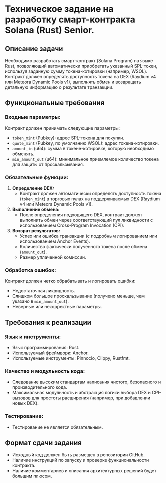 # Техническое задание на разработку смарт-контракта Solana (Rust) Senior.

## **Описание задачи**

Необходимо разработать смарт-контракт (Solana Program) на языке Rust, позволяющий автоматически приобретать указанный SPL-токен, используя заданную сумму токена-котировки (например, WSOL). Контракт должен определять доступность токена на DEX (Raydium v4 или Meteora Dynamic Pools v1), выполнять обмен и возвращать детальную информацию о результате транзакции.

## **Функциональные требования**

### **Входные параметры:**

Контракт должен принимать следующие параметры:

* `token_mint` (Pubkey): адрес SPL-токена для покупки.  
* `quote_mint` (Pubkey, по умолчанию WSOL): адрес токена-котировки.  
* `amount_in` (u64): сумма в токене-котировке, которую необходимо обменять.  
* `min_amount_out` (u64): минимальное приемлемое количество токена для защиты от проскальзывания.

### **Обязательные функции:**

1. **Определение DEX:**  
   * Контракт должен автоматически определять доступность токена (`token_mint`) в торговых пулах на поддерживаемых DEX (Raydium v4 или Meteora Dynamic Pools v1).  
2. **Выполнение обмена:**  
   * После определения подходящего DEX, контракт должен выполнить обмен через соответствующий пул ликвидности с использованием Cross-Program Invocation (CPI).  
3. **Возврат результатов:**  
   * Успех или ошибка транзакции (с подробным логированием или использованием Anchor Events).  
   * Количество фактически полученного токена после обмена (`amount_out`).  
   * Размер уплаченной комиссии.

### **Обработка ошибок:**

Контракт должен четко обрабатывать и логировать ошибки:

* Недостаточная ликвидность.  
* Слишком большое проскальзывание (получено меньше, чем указано в `min_amount_out`).  
* Неверные или некорректные параметры.

## **Требования к реализации**

### **Язык и инструменты:**

* Язык программирования: Rust.  
* Используемый фреймворк: Anchor.  
* Используемые инструменты: Pinnocio, Clippy, Rustfmt.

### **Качество и модульность кода:**

* Следование высоким стандартам написания чистого, безопасного и производительного кода.  
* Максимальная модульность и абстракция логики выбора DEX и CPI-вызовов для простоты расширения (например, при добавлении новых DEX).

### **Тестирование:**

* Тестирование не является обязательным.

## **Формат сдачи задания**

* Исходный код должен быть размещен в репозитории GitHub.  
* Наличие инструкций по запуску и проверке функциональности контракта.  
* Наличие комментариев и описания архитектурных решений будет большим плюсом.

